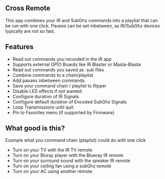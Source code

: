 ## Cross Remote

This app combines your IR and SubGhz commands into a playlist that can be run with one click. Pauses can be set inbetween, as IR/SubGhz devices typically are not so fast. 

## Features
- Read out commands you recorded in the IR app
- Supports external GPIO Boards like IR Blaster or Masta-Blasta
- Read out commands you saved as .sub files
- Combine commands to a chain/playlist 
- Add pauses inbetween commands 
- Save your command chain / playlist to flipper
- Disable LED effects if not wanted
- Configure duration of IR Signals
- Configure default duration of Encoded SubGhz Signals
- Loop Transmissions until quit
- Pin to Favorites menu (if supported by Firmware)

## What good is this?

Example what you command chain (playlist) could do with one click
- Turn on your TV with the IR TV remote
- Turn on your Bluray player with the Blueray IR remote
- Turn on your surround sound with the speaker IR remote
- Turn on your ceiling fan using a subGhz remote
- Turn on your AC using another remote
